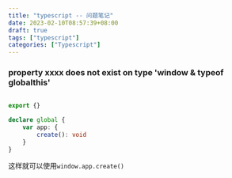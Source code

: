 ```yaml
---
title: "typescript -- 问题笔记"
date: 2023-02-10T08:57:39+08:00
draft: true
tags: ["typescript"]
categories: ["Typescript"]
---
```


### property xxxx does not exist on type 'window & typeof globalthis'

```typescript

export {}

declare global {
    var app: {
        create(): void
    }
}

```

这样就可以使用`window.app.create()`

